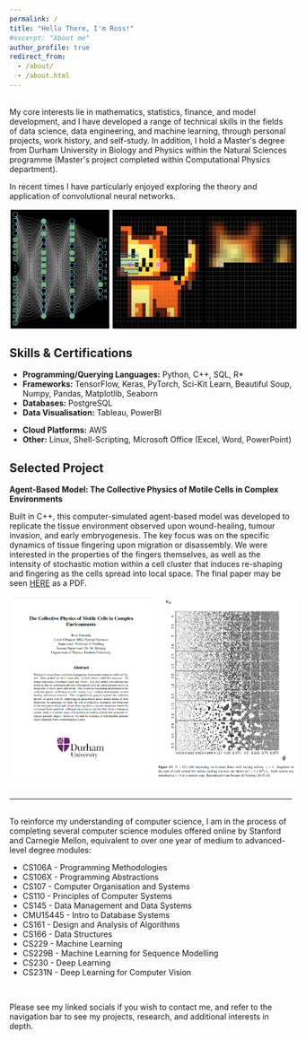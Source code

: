 ```yaml
---
permalink: /
title: "Hello There, I'm Ross!"
#excerpt: "About me"
author_profile: true
redirect_from: 
  - /about/
  - /about.html
---
```


<br>
My core interests lie in mathematics, statistics, finance, and model development, and I have developed a range of technical skills in the fields of data science, data engineering, and machine learning, through personal projects, work history, and self-study. In addition, I hold a Master's degree from Durham University in Biology and Physics within the Natural Sciences programme (Master's project completed within Computational Physics department).

In recent times I have particularly enjoyed exploring the theory and application of convolutional neural networks.
<br>
<div style="display: flex;">
  <img src="/images/Neural_Network.png" alt="Image 2" style="width: 35%; border: 2px solid white; margin-right: 2px;">
  <img src="/images/Convolution.png" alt="Image 1" style="width: 65%; border: 2px solid white;">
</div>

<h2> Skills & Certifications </h2>

* **Programming/Querying Languages:** Python, C++, SQL, R*
* **Frameworks:** TensorFlow, Keras, PyTorch, Sci-Kit Learn, Beautiful Soup, Numpy, Pandas, Matplotlib, Seaborn
* **Databases:** PostgreSQL
* **Data Visualisation:** Tableau, PowerBI
<!--* **Data Engineering:** Hadoop, Spark, Airflow, Kafka, Sagemaker, Mart/Lake/Lakehouse/Warehouse/Base, Amazon EMR, Docker, K8s, Databricks*, Snowflake*, mapreduce, hive, bigquery*, iceberg, parquet, deltalake -->
* **Cloud Platforms:** AWS<!--, Azure, GCP -->
* **Other:** Linux, Shell-Scripting, Microsoft Office (Excel, Word, PowerPoint)

<!-- Quant/Hedge Fund Data Engineer: Fundamentals + Java/C#/C++, NoSQL, Restful/Fast API, Django/Flask, Dash, Credit/Derivatives/Options Course, Terraform, most common leetcode questions...

need git + open source contributions
  -->

<!-- <h2> Selected Experience </h2>

**Kubrick Group - Data Engineer (Awaiting Start)**

Here, my focus early on will be on internal projects and comprehensive training in data modelling, databases, cloud engineering, cyber security, and more. From then on I will begin to engage with clients as a consultant in the broad field of data engineering, data science, and machine learning where I will have the opportunity to transform businesses and optimise internal pipelines.

-->

<h2> Selected Project </h2>

**Agent-Based Model: The Collective Physics of Motile Cells in Complex Environments**

Built in C++, this computer-simulated agent-based model was developed to replicate the tissue environment observed upon wound-healing, tumour invasion, and early embryogenesis. The key focus was on the specific dynamics of tissue fingering upon migration or disassembly. We were interested in the properties of the fingers themselves, as well as the intensity of stochastic motion within a cell cluster that induces re-shaping and fingering as the cells spread into local space. The final paper may be seen [HERE](/files/Computational_Physics_Thesis.pdf) as a PDF.

<div style="display: flex;">
  <img src="/images/Diss_Cover.png" alt="Image 1" style="width: 50%; border: 2px solid white; margin-right: 2px;">
  <img src="/images/Simulation.png" alt="Image 2" style="width: 50%; border: 2px solid white;">
</div>

<br>

---
<br>
<!--My natural sciences background has given me a concrete foundation in advanced mathematics and statistics which is crucial in understanding machine learning theory and the wider tech domain. In addition, the time I spent undertaking individual and team research projects provided me with the core tools for data analysis, data science, and proper documentation.--> 
To reinforce my understanding of computer science, I am in the process of completing several computer science modules offered online by Stanford and Carnegie Mellon, equivalent to over one year of medium to advanced-level degree modules:

* CS106A - Programming Methodologies 
* CS106X - Programming Abstractions
* CS107 - Computer Organisation and Systems
* CS110 - Principles of Computer Systems
* CS145 - Data Management and Data Systems 
* CMU15445 - Intro to Database Systems
* CS161 - Design and Analysis of Algorithms 
* CS166 - Data Structures
* CS229 - Machine Learning
* CS229B - Machine Learning for Sequence Modelling
* CS230 - Deep Learning
* CS231N - Deep Learning for Computer Vision

<br>

Please see my linked socials if you wish to contact me, and refer to the navigation bar to see my projects, research, and additional interests in depth.

<!--My career is just beginning but I have a well-defined set of goals I hope to achieve. Looking forward I will continue to develop my data engineering, data science, and machine learning skills until I am confident in the specific domain I would like to specialise in, and at present I feel drawn to reinforcement learning due to the near-infinite scale of complexity and intrigue it offers. From this point, I aim to apply innovative machine learning model solutions to change the way the world approaches problems I am passionate about. I hope to build something truly meaningful that transforms a business or industry and later submit it to a top conference where I can share my research and ideas.-->







